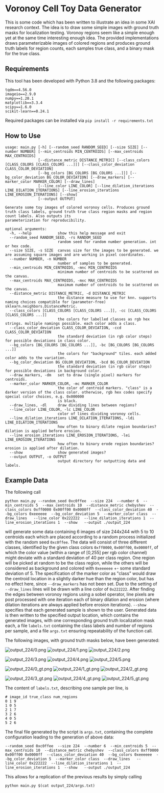 # Voronoy Cell Toy Data Generator
This is some code which has been written to illustrate an idea in some XAI research context.
The idea is to draw some simple images with ground truth masks for localization testing.
Voronoy regions seem like a simple enough yet at the same time interesting enough idea.
The provided implementations draws parameterizable images of colored regions and produces ground truth labels for region counts, each samples true class, and a binary mask for the true class.

## Requirements
This tool has been developed with Python 3.8 and the following packages:
```
tqdm==4.56.0
imageio==2.9.0
numpy==1.20.1
matplotlib==3.3.4
scipy==1.6.0
scikit-learn==0.24.1
```
Required packages can be installed via `pip install -r requirements.txt`

## How to Use
```
usage: main.py [-h] [--random_seed RANDOM_SEED] [--size SIZE] [--number NUMBER] [--min_centroids MIN_CENTROIDS] [--max_centroids MAX_CENTROIDS]
               [--distance_metric DISTANCE_METRIC] [--class_colors [CLASS_COLORS [CLASS_COLORS ...]]] [--class_color_deviation CLASS_COLOR_DEVIATION]
               [--bg_colors [BG_COLORS [BG_COLORS ...]]] [--bg_color_deviation BG_COLOR_DEVIATION] [--draw_markers] [--marker_color MARKER_COLOR] [--draw_lines]
               [--line_color LINE_COLOR] [--line_dilation_iterations LINE_DILATION_ITERATIONS] [--line_erosion_iterations LINE_EROSION_ITERATIONS] [--show]
               [--output OUTPUT]

Generate some toy images of colored voronoy cells. Produces ground truth class labels, ground truth true class region masks and region count labels. Also outputs its
parameterization for reproducibility.

optional arguments:
  -h, --help            show this help message and exit
  --random_seed RANDOM_SEED, -rs RANDOM_SEED
                        random seed for random number generation. int or hex code.
  --size SIZE, -s SIZE  canvas size for the images to be generated. we are assuming square images and are working in pixel coordinates.
  --number NUMBER, -n NUMBER
                        number of samples to be generated.
  --min_centroids MIN_CENTROIDS, -mnc MIN_CENTROIDS
                        minimum number of centroids to be scattered on the canvas.
  --max_centroids MAX_CENTROIDS, -mxc MAX_CENTROIDS
                        maximum number of centroids to be scattered on the canvas.
  --distance_metric DISTANCE_METRIC, -d DISTANCE_METRIC
                        the distance measure to use for knn. supports naming choices compatible for (parameter-free) sklearn.neighbors.DistanceMetric.
  --class_colors [CLASS_COLORS [CLASS_COLORS ...]], -cc [CLASS_COLORS [CLASS_COLORS ...]]
                        the colors for labelled classes as rgb hex strings. multiple namings possible. each color adds a class.
  --class_color_deviation CLASS_COLOR_DEVIATION, -ccd CLASS_COLOR_DEVIATION
                        the standard deviation (in rgb color steps) for possible deviations in class color.
  --bg_colors [BG_COLORS [BG_COLORS ...]], -bc [BG_COLORS [BG_COLORS ...]]
                        the colors for "background" tiles. each added color adds to the variation.
  --bg_color_deviation BG_COLOR_DEVIATION, -bcd BG_COLOR_DEVIATION
                        the standard deviation (in rgb color steps) for possible deviations in background color.
  --draw_markers, -dm   set to draw (single pixel) markers for centroids.
  --marker_color MARKER_COLOR, -mc MARKER_COLOR
                        the color of centroid markers. "class" is a darker version of the class color. otherwise, rgb hex codes specify special color choices, e.g. 0x000000
                        is black.
  --draw_lines, -dl     draw dividing lines between regions?
  --line_color LINE_COLOR, -lc LINE_COLOR
                        color of lines dividing voronoy cells.
  --line_dilation_iterations LINE_DILATION_ITERATIONS, -ldi LINE_DILATION_ITERATIONS
                        how often to binary dilate region boundaries? dilation is applied before erosion.
  --line_erosion_iterations LINE_EROSION_ITERATIONS, -lei LINE_EROSION_ITERATIONS
                        how often to binary erode region boundaries? erosion is applied after dilation.
  --show                show generated images?
  --output OUTPUT, -o OUTPUT
                        output directory for outputting data and labels.
```

## Example Data
The following call
```
python main.py --random_seed 0xc0ffee  --size 224  --number 6  --min_centroids 5  --max_centroids 10  --distance_metric chebyshev  --class_colors 0xff0000 0x00ff00 0x0000ff  --class_color_deviation 40  --bg_colors 0xeeeeee  --bg_color_deviation 5  --marker_color class  --draw_lines   --line_color 0x222222  --line_dilation_iterations 1  --line_erosion_iterations 1  --show   --output ./output_224
```
will generate some data containing 6 images of size 244x244 with 5 to 10 centroids each which are placed according to a random process initialized with the random seed `0xc0ffee`.
The data will consist of three different classes, identified by the given class colors `0xff0000`, `0x00ff00`, `0x0000ff`, of which the color value (within a range of [0,255] per rgb color channel) might deviate with a standard deviation of 40 per class region.
One region will be picked at random to be the class region, while the others will be considered as background and colored with `0xeeeeee` +- some standard deviation of 5.
The specification of the marker color as "class" would draw the centroid location in a slightly darker hue than the region color, but has no effect here, since `--draw_markers` has not been set. Due to the setting of `--draw_lines` lines will be drawn with a line color of `0x222222`. After finding the edges between voronoy regions using a sobel operator, line pixels are post processed with one iteration each of binary dilation and erosion (where dilation iterations are always applied before erosion iterations).
`--show` specifies that each generated sample is shown to the user. Generated data is then written to the specified output location, which contains the generated images, with one corresponding ground truth localization mask each, a file `labels.txt` containing the class labels and number of regions per sample, and a file `args.txt` ensuring repeatability of the function call.

The following images, with ground truth masks below, have been generated:

![output_224/0.png](output_224/0.png) ![output_224/1.png](output_224/1.png) ![output_224/2.png](output_224/2.png)

![output_224/3.png](output_224/3.png) ![output_224/4.png](output_224/4.png) ![output_224/5.png](output_224/5.png)

![output_224/0_gt.png](output_224/0_gt.png) ![output_224/1_gt.png](output_224/1_gt.png) ![output_224/2_gt.png](output_224/2_gt.png)

![output_224/3_gt.png](output_224/3_gt.png) ![output_224/4_gt.png](output_224/4_gt.png) ![output_224/5_gt.png](output_224/5_gt.png)

The content of `labels.txt`, describing one sample per line, is

```
# image_id true_class num_regions
0 1 9
1 0 5
2 1 7
3 2 6
4 0 5
5 2 6

```

The final file generated by the script is `args.txt`, containing the complete configuration leading to the generation of above data:
```
--random_seed 0xc0ffee  --size 224  --number 6  --min_centroids 5  --max_centroids 10  --distance_metric chebyshev  --class_colors 0xff0000 0x00ff00 0x0000ff  --class_color_deviation 40  --bg_colors 0xeeeeee  --bg_color_deviation 5  --marker_color class  --draw_lines   --line_color 0x222222  --line_dilation_iterations 1  --line_erosion_iterations 1  --show   --output ./output_224
```

This allows for a replication of the previous results by simply calling
```
python main.py $(cat output_224/args.txt)
```
